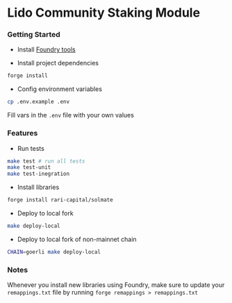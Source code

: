 # Lido Community Staking Module

### Getting Started

- Install [Foundry tools](https://book.getfoundry.sh/getting-started/installation)

- Install project dependencies

```bash
forge install
```

- Config environment variables

```bash
cp .env.example .env
```

Fill vars in the `.env` file with your own values

### Features

- Run tests

```bash
make test # run all tests
make test-unit
make test-inegration
```

- Install libraries

```bash
forge install rari-capital/solmate
```

- Deploy to local fork

```bash
make deploy-local
```

- Deploy to local fork of non-mainnet chain

```bash
CHAIN=goerli make deploy-local
```

### Notes

Whenever you install new libraries using Foundry, make sure to update your
`remappings.txt` file by running `forge remappings > remappings.txt`
